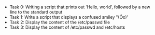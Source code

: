 * Task 0: Writing a script that prints out 'Hello, world', followed by a new line to the standard output
* Task 1: Write a script that displays a confused smiley "(Ôo)'
* Task 2: Display the content of the /etc/passwd file
* Task 3: Display the content of /etc/passwd and /etc/hosts
